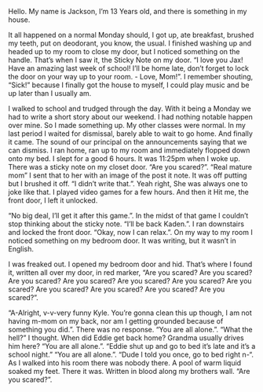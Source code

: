 Hello. My name is Jackson, I’m 13 Years old, and there is something in my house. 

It all happened on a normal Monday should, I got up, ate breakfast, brushed my teeth, put on deodorant, you know, the usual. I finished washing up and headed up to my room to close my door, but I noticed something on the handle. That’s when I saw it, the Sticky Note on my door. “I love you Jax! Have an amazing last week of school! I’ll be home late, don’t forget to lock the door on your way up to your room. - Love, Mom!”. I remember shouting, “Sick!” because I finally got the house to myself, I could play music and be up later than I usually am.

 I walked to school and trudged through the day. With it being a Monday we had to write a short story about our weekend. I had nothing notable happen over mine. So I made something up. My other classes were normal. In my last period I waited for dismissal, barely able to wait to go home. And finally it came. The sound of our principal on the announcements saying that we can dismiss. I ran home, ran up to my room and immediately flopped down onto my bed. I slept for a good 6 hours. It was 11:25pm when I woke up. There was a sticky note on my closet door. “Are you scared?”. “Real mature mom” I sent that to her with an image of the post it note. It was off putting but I brushed it off. “I didn’t write that.”. Yeah right, She was always one to joke like that. I played video games for a few hours. And then it Hit me, the front door, I left it unlocked. 

“No big deal, I’ll get it after this game.”. In the midst of that game I couldn’t stop thinking about the sticky note. “I’ll be back Kaden.”. I ran downstairs and locked the front door. “Okay, now I can relax.”. On my way to my room I noticed something on my bedroom door. It was writing, but it wasn’t in English.

 I was freaked out. I opened my bedroom door and hid. That’s where I found it, written all over my door, in red marker, “Are you scared? Are you scared? Are you scared? Are you scared? Are you scared? Are you scared? Are you scared? Are you scared? Are you scared? Are you scared? Are you scared?”. 

“A-Alright, v-v-very funny Kyle. You’re gonna clean this up though, I am not having m-mom on my back, nor am I getting grounded because of something you did.”. There was no response. “You are all alone.”. “What the hell?” I thought. When did Eddie get back home? Grandma usually drives him here? “You are all alone.”. “Eddie shut up and go to bed it’s late and it’s a school night.” “You are all alone.”. “Dude I told you once, go to bed right n-“. As I walked into his room there was nobody there. A pool of warm liquid soaked my feet. There it was. Written in blood along my brothers wall. “Are you scared?”.